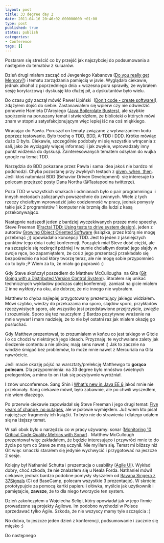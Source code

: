```yaml
---
layout: post
title: 33 degree day 2
date: 2011-04-16 20:46:02.000000000 +01:00
type: post
published: true
status: publish
categories:
- Conference
tags: []
---
```

<p>Postaram się streścić co by przejść jak najszybciej do podsumowania a następnie do tematów z kuluarów.</p>
<p>Dzień drugi miałem zacząć od Jevgeniego Kabanova (<a title="Abstract - Jevgeni Kabanov - Do you really get memory" href="http://33degree.org/talks.html#Memory" target="_blank">Do you really get Memory?</a>) i tematu zarządzania pamięcią w javie. Wyglądało ciekawie, jednak alkohol z poprzedniego dnia + wczesna pora sprawiły, że wybrałem sesję korytarzową i dyskusję kto dłużej pił, a dyskutantów było wielu.</p>
<p>Do czasu gdy zaczął mówić Paweł Lipiński  (<a title="Abstract - Paweł Lipiński - Don't Code, create software" href="http://33degree.org/talks.html#CreateSoftware" target="_blank">Don't code - create software!</a>), zdążyłem dojść do siebie. Zastanawiałem się wpierw czy nie odwiedzić ponownie Hamleta D'Arcyiego (<a title="Abstract - Hamlet D'Arcy - Java Boilerplate Busters" href="http://33degree.org/talks.html#JavaBoilerplateBusters" target="_blank">Java Boilerplate Busters</a>), ale szybkie spojrzenie na poruszany temat i stwierdziłem, że biblioteki o których mówi znam w stopniu satysfakcjonującym więc lepiej iść na coś miękkiego.</p>
<p>Wracając do Pawła. Poruszał on tematy związane z wytwarzaniem kodu poprzez testowanie. Było trochę o TDD, BDD, A-TDD i DDD. Krótko mówiąc dużo D było. Ciekawie, szczególnie podobały mi się wszystkie wtrącenia z sali, jako że wyciągały więcej informacji i jak zwykle, wprowadzały inny punkt widzenia do dyskusji. Zainteresowanych tematem odsyłam do wujka google na temat TDD.</p>
<p>Narzędzia do BDD pokazane przez Pawła i sama idea jakoś nie bardzo mi podchodzi. Chyba pozostanę przy zwykłych testach z <a href="http://monkeyisland.pl/2009/12/07/given-when-then-forever/" target="_blank">given, when, then</a>. Jeśli ktoś natomiast BDD (Behavior Driven Development)  się interesuje to polecam przejrzeć <a href="http://dannorth.net/introducing-bdd/" target="_blank">posty</a> Dana Northa (@Tastapod na twitterze).</p>
<p>Poza TDD w wszystkich smakach i odmianach było o pair programmingu  i innych metodach zaliczanych powszechnie do zwinnych. Wiele z tych rzeczy chciałbym wprowadzić jako codzienność w pracy, jednak pomysły takie jak 2 programistów 1 komputer nie brzmią dla ludzi z kasą przekonywająco.</p>
<p>Następnie nadszedł jeden z bardziej wyczekiwanych przeze mnie speechy. Steve Freeman (<a title="Abstract - Steve Freeman - Fractal TDD" href="http://33degree.org/talks.html#FractalTDD" target="_blank">Fractal TDD: Using tests to drive system design</a>), jeden z autorów <a href="http://www.growing-object-oriented-software.com/">Growing Object Oriented Software</a> (książka, przez którą nie mogę przebrnąć ;)) opowiadał o koncepcji TDD. Jest to jeden z jaśniejszych punktów tego dnia i całej konferencji. Początek miał Steve dość ciężki, ale na szczęście się rozkręcił później i w sumie chciałbym dostać jego slajdy w swoje ręce, bo zapamiętałem, że coś z jego prezentacji przekładało się bezpośrednio na kod który tworzę teraz, ale nie mogę sobie przypomnieć co to było ;P Wiem za to, że miało go poprawić :)</p>
<p>Gdy Steve skończył poszedłem do Matthew McCullougha  na Gita (<a title="Abstract - Matthem McCullough - Git" href="http://33degree.org/talks.html#Git" target="_blank">Git Going with a Distributed Version Control System</a>). Starałem się unikać technicznych wykładów podczas całej konferencji, zamiast na gicie miałem 2 inne <em>wykłady</em> na oku, ale dobrze, że nic innego nie wybrałem.</p>
<p>Matthew to chyba najlepiej przygotowany prezentujący jakiego widziałem. Mówi szybko, wiedzy do przekazania ma sporo, slajdów sporo, przykładów rzeczywistych sporo, ale wszystko jest przedstawione przejrzyście, zwięźle i zrozumiale. Sporo się też nauczyłem ;) Bardzo pozytywne wrażenie na mnie wywarł i mam nadzieję, że to nie był ostatni raz jak miałem okazję go posłuchać.</p>
<p>Gdy Matthew prezentował, to zrozumiałem w końcu co jest takiego w Gitcie i o co chodzi w niektórych jego ideach. Przyznaję: te wychwalane zalety jak śledzenie contentu a nie plików, mają sens nawet :) Jak to zacznie na windzie śmigać bez problemów, to może mnie nawet z Mercuriala na Gita nawrócicie.</p>
<p>Jeśli macie okazję pójść na warsztaty/prelekcję Matthewgo to <strong>gorąco polecam</strong>. Dla przypomnienia: na 33 degree było mnóstwo świetnych prelegentów, a mimo to on i tak się pozytywnie wyróżniał.</p>
<p>I znów unconference. Sang Shin i <a title="Abstract - Sang Shin - What's new in Java EE6" href="http://33degree.org/talks.html#JavaEE6" target="_blank">What's new in Java EE 6</a> jakoś mnie nie przekonały. Sang ciekawie mówił, było zabawnie, ale po chwili wyszedłem, nie wiem dlaczego.</p>
<p>Po przerwie ciekawie zapowiadał się Steve Freeman i jego drugi temat: <a title="Abstract - Steve Freeman - Five years of change, no outages" href="http://33degree.org/talks.html#NoOutages" target="_blank">Five years of change, no outages</a>, ale w połowie wymiękłem. Już wiem kto pisał najcięższe fragmenty ich książki. To było nie do strawienia i dlatego udałem się na lżejszy temat.</p>
<p>W sali obok było o narzędziu co w pracy używamy: sonar (<a title="Abstract - Matthew McCullough - Sonar" href="http://33degree.org/talks.html#Sonar" target="_blank">Monitoring 10 Critical Code Quality Metrics with Sonar</a>).  Matthew McCullough prezentował więc zakładałem, że będzie interesująco i przywróci mnie to do życia po tym co Steve ze mną uczynił. Nie myliłem się. Temat mi bliższy niż Git więc smaczki starałem się jedynie wychwycić i przygotować na jeszcze 2 sesje.</p>
<p>Kolejny był Nathaniel Schutta i prezentacja o usability (<a title="Abstract - Nathaniel Schutta - Agile UI" href="http://33degree.org/talks.html#AgileUI" target="_blank">Agile UI</a>). Wykład dobry, choć szkoda, że nie znalazłem się u Neala Forda. Nathaniel mówił ciekawie, jednak bardzo podobne pomysły słyszałem od <a title="Ryan Singer on usability" href="http://vimeo.com/15772341" target="_blank">Rayana Singera z 37Signals</a> (Ci od BaseCamp, polecam wszystkie 3 prezentacje). W skrócie: prototypujcie za pomocą kartki papieru i ołówka, myślcie jak użytkownik i pamiętajcie, <strong>zawsze</strong>, że to dla niego tworzycie ten system.</p>
<p>Dzień zakończyłem u Wojciecha Seligi, który opowiadał jak w jego firmie prowadzone są projekty Agilowe. Im podobno wychodzi w Polsce sprzedawać tylko Agile. Szkoda, że nie wszyscy mamy tyle szczęścia :(</p>
<p>No dobra, to jeszcze jeden dzień z konferencji, podsumowanie i zacznie się mięsko :)</p>
<p>Do następnego</p>
